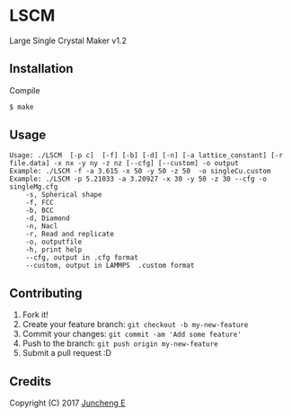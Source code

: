 # LSCM
Large Single Crystal Maker
v1.2

## Installation

Compile

```bash
$ make
```

## Usage

```
Usage: ./LSCM  [-p c]  [-f] [-b] [-d] [-n] [-a lattice_constant] [-r file.data] -x nx -y ny -z nz [--cfg] [--custom] -o output
Example: ./LSCM -f -a 3.615 -x 50 -y 50 -z 50  -o singleCu.custom
Example: ./LSCM -p 5.21033 -a 3.20927 -x 30 -y 50 -z 30 --cfg -o singleMg.cfg
    -s, Spherical shape 
    -f, FCC 
    -b, BCC 
    -d, Diamond 
    -n, Nacl 
    -r, Read and replicate 
    -o, outputfile
    -h, print help
	--cfg, output in .cfg format
	--custom, output in LAMMPS  .custom format
```

## Contributing

1. Fork it!
2. Create your feature branch: `git checkout -b my-new-feature`
3. Commit your changes: `git commit -am 'Add some feature'`
4. Push to the branch: `git push origin my-new-feature`
5. Submit a pull request :D

## Credits

Copyright (C) 2017 [Juncheng E](mailto:jce@pims.ac.cn)
